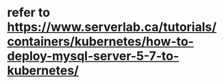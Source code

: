 # refer to https://www.serverlab.ca/tutorials/containers/kubernetes/how-to-deploy-mysql-server-5-7-to-kubernetes/

